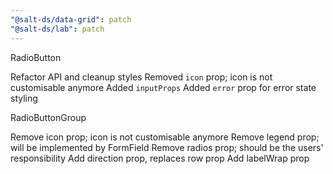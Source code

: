 ```yaml
---
"@salt-ds/data-grid": patch
"@salt-ds/lab": patch
---
```


RadioButton

Refactor API and cleanup styles
Removed `icon` prop; icon is not customisable anymore
Added `inputProps`
Added `error` prop for error state styling

RadioButtonGroup

Remove icon prop; icon is not customisable anymore
Remove legend prop; will be implemented by FormField
Remove radios prop; should be the users' responsibility
Add direction prop, replaces row prop
Add labelWrap prop

